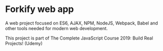 # Forkify web app

A web project focused on ES6, AJAX, NPM, NodeJS, Webpack, Babel and other tools needed for modern web development.

This project is part of The Complete JavaScript Course 2019: Build Real Projects! (Udemy)